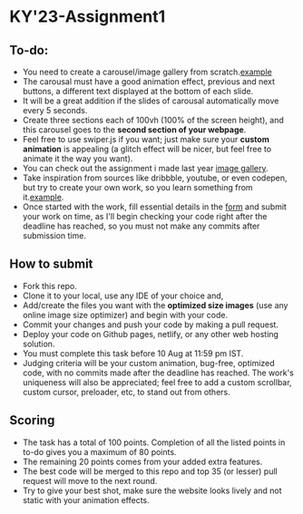 # KY'23-Assignment1
## To-do:
* You need to create a carousel/image gallery from scratch.[example](https://dribbble.com/shots/7076255-DailyUI-072-Image-Slider)
* The carousal must have a good animation effect, previous and next buttons, a different text displayed at the bottom of each slide.
* It will be a great addition if the slides of carousal automatically move every 5 seconds.
* Create three sections each of 100vh (100% of the screen height), and this carousel goes to the **second section of your webpage**.
* Feel free to use swiper.js if you want; just make sure your **custom animation** is appealing (a glitch effect will be nicer, but feel free to animate it the way you want).
* You can check out the assignment i made last year [image gallery](https://github.com/rohanb202/KY-frontend-assignment1).
* Take inspiration from sources like dribbble, youtube, or even codepen, but try to create your own work, so you learn something from it.[example](https://dribbble.com/shots/15374169-Layout-010-Kombu-Artwork-Gallery).
* Once started with the work, fill essential details in the [form](https://forms.gle/ibQHHLH74g2JQfXJ7) and submit your work on time, as I'll begin checking your code right after the deadline has reached, so you must not make any commits after submission time.

## How to submit
* Fork this repo.
* Clone it to your local, use any IDE of your choice and, 
* Add/create the files you want with the **optimized size images** (use any online image size optimizer) and begin with your code.
* Commit your changes and push your code by making a pull request.
* Deploy your code on Github pages, netlify, or any other web hosting solution.
* You must complete this task before 10 Aug at 11:59 pm IST.
* Judging criteria will be your custom animation, bug-free, optimized code, with no commits made after the deadline has reached. The work's uniqueness will also be appreciated; feel free to add a custom scrollbar, custom cursor, preloader, etc, to stand out from others.
  
## Scoring
* The task has a total of 100 points. Completion of all the listed points in to-do gives you a maximum of 80 points.
* The remaining 20 points comes from your added extra features.
* The best code will be merged to this repo and top 35 (or lesser) pull request will move to the next round.
* Try to give your best shot, make sure the website looks lively and not static with your animation effects.
